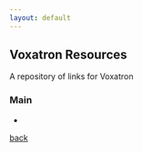 ```yaml
---
layout: default
---
```


## Voxatron Resources

A repository of links for Voxatron

### Main

* _[]()_

[back](../)
